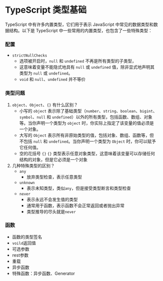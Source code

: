 # TypeScript 类型基础

TypeScript 中有许多内置类型，它们用于表示 JavaScript 中常见的数据类型和数据结构。以下是 TypeScript 中一些常用的内置类型，也包含了一些特殊类型：

### 配置

- `strictNullChecks`
    - 选项被开启时，`null` 和 `undefined` 不再是所有类型的子类型，
    - 这意味着变量不能隐式地具有 `null` 或 `undefined` 值，除非显式地声明其类型为 `null` 或 `undefined`。
    - `void` 和 `null`、`undefined` 并不等价

### 类型问题

1. `object`、`Object`、`{}` 有什么区别？
    - 小写的 `object` 表示除了基础类型（`number`、`string`、`boolean`、`bigint`、`symbol`、`null` 和 `undefined`）以外的所有类型，包括函数、数组、对象等。当你声明一个类型为 `object` 时，你实际上指定了该变量的值必须是一个对象。
    - 大写的 `Object` 表示所有非原始类型的值，包括对象、数组、函数等，但不包括 `null` 和 `undefined`。当你声明一个类型为 `Object` 时，你可以赋予它任何值。
    - 空的花括号 `{}` `{}` 类型表示任意对象类型，这意味着该变量可以存储任何结构的对象，但是它必须是一个对象
2. 几种特殊类型的区别？
    - `any`
        - 放弃类型检查，表示任意类型
    - `unknown`
        - 表示未知类型，类似`any`，但是接受类型断言和类型检查
    - `never`
        - 表示永远不会发生值的类型
        - 通常用于函数，表示函数不会正常返回或者抛出异常
        - 类型推导的尽头就是`never`

### 函数

- 函数的类型签名
- `voild`返回值
- 可选参数
- rest参数
- 重载
- 异步函数
- 特殊函数：异步函数、Generator